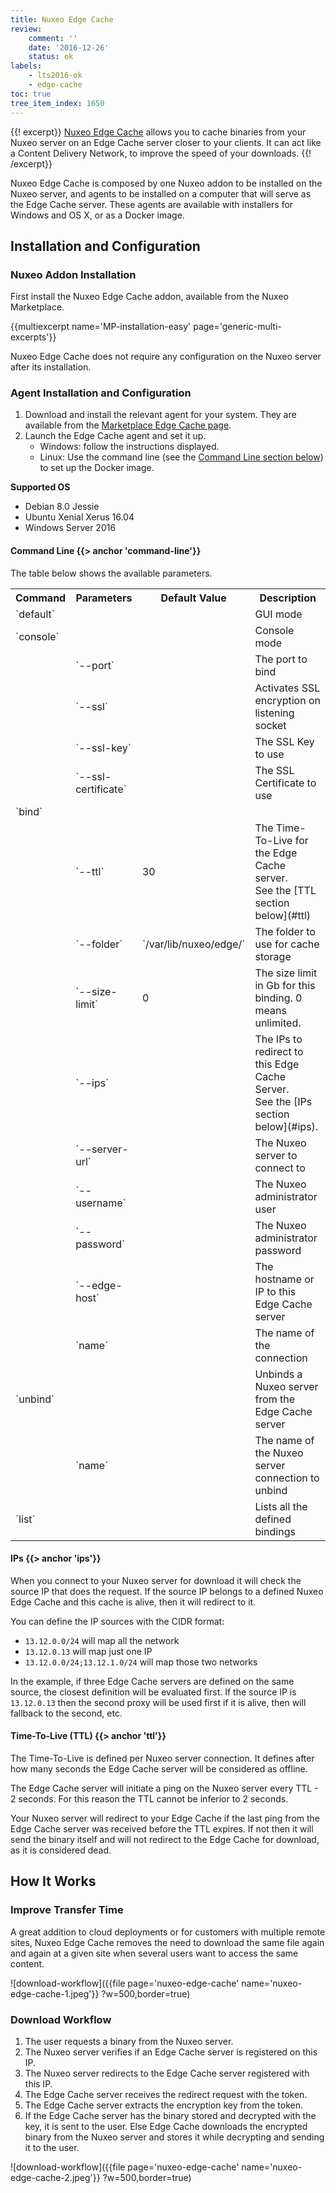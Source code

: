 ```yaml
---
title: Nuxeo Edge Cache
review:
    comment: ''
    date: '2016-12-26'
    status: ok
labels:
    - lts2016-ok
    - edge-cache
toc: true
tree_item_index: 1650
---
```

{{! excerpt}}
[Nuxeo Edge Cache](https://connect.nuxeo.com/nuxeo/site/marketplace/package/nuxeo-edge-cache) allows you to cache binaries from your Nuxeo server on an Edge Cache server closer to your clients. It can act like a Content Delivery Network, to improve the speed of your downloads.
{{! /excerpt}}

Nuxeo Edge Cache is composed by one Nuxeo addon to be installed on the Nuxeo server, and agents to be installed on a computer that will serve as the Edge Cache server. These agents are available with installers for Windows and OS X, or as a Docker image.

## Installation and Configuration

### Nuxeo Addon Installation

First install the Nuxeo Edge Cache addon, available from the Nuxeo Marketplace.

{{multiexcerpt name='MP-installation-easy' page='generic-multi-excerpts'}}

Nuxeo Edge Cache does not require any configuration on the Nuxeo server after its installation.

### Agent Installation and Configuration

1. Download and install the relevant agent for your system. They are available from the [Marketplace Edge Cache page](https://connect.nuxeo.com/nuxeo/site/marketplace/package/nuxeo-edge-cache).
2. Launch the Edge Cache agent and set it up.
    - Windows: follow the instructions displayed.
    - Linux: Use the command line (see the [Command Line section below](#command-line)) to set up the Docker image.

**Supported OS**

- Debian 8.0 Jessie
- Ubuntu Xenial Xerus 16.04
- Windows Server 2016

#### Command Line {{> anchor 'command-line'}}

The table below shows the available parameters.

<div class="table-scroll">
<table class="hover">
<tbody>
<tr>
<th colspan="1">Command</th>
<th colspan="1">Parameters</th>
<th colspan="1">Default Value</th>
<th colspan="1">Description</th>
</tr>
<tr>
<td colspan="1">`default`</td>
<td colspan="1"></td>
<td colspan="1"></td>
<td colspan="1">GUI mode</td>
</tr>
<tr>
<td colspan="1">`console`</td>
<td colspan="1"></td>
<td colspan="1"></td>
<td colspan="1">Console mode</td>
</tr>
<tr>
<td colspan="1"></td>
<td colspan="1">`--port`</td>
<td colspan="1"></td>
<td colspan="1">The port to bind</td>
</tr>
<tr>
<td colspan="1"></td>
<td colspan="1">`--ssl`</td>
<td colspan="1"></td>
<td colspan="1">Activates SSL encryption on listening socket</td>
</tr>
<tr>
<td colspan="1"></td>
<td colspan="1">`--ssl-key`</td>
<td colspan="1"></td>
<td colspan="1">The SSL Key to use</td>
</tr>
<tr>
<td colspan="1"></td>
<td colspan="1">`--ssl-certificate`</td>
<td colspan="1"></td>
<td colspan="1">The SSL Certificate to use</td>
</tr>
<tr>
<td colspan="1">`bind`</td>
<td colspan="1"></td>
<td colspan="1"></td>
<td colspan="1"></td>
</tr>
<tr>
<td colspan="1"></td>
<td colspan="1">`--ttl`</td>
<td colspan="1">30</td>
<td colspan="1">The Time-To-Live for the Edge Cache server.<br/>
See the [TTL section below](#ttl)</td>
</tr>
<tr>
<td colspan="1"></td>
<td colspan="1">`--folder`</td>
<td colspan="1">`/var/lib/nuxeo/edge/`</td>
<td colspan="1">The folder to use for cache storage</td>
</tr>
<tr>
<td colspan="1"></td>
<td colspan="1">`--size-limit`</td>
<td colspan="1">0</td>
<td colspan="1">The size limit in Gb for this binding. 0 means unlimited.</td>
</tr><tr>
<td colspan="1"></td>
<td colspan="1">`--ips`</td>
<td colspan="1"></td>
<td colspan="1">The IPs to redirect to this Edge Cache Server.<br/>
See the [IPs section below](#ips).</td>
</tr><tr>
<td colspan="1"></td>
<td colspan="1">`--server-url`</td>
<td colspan="1"></td>
<td colspan="1">The Nuxeo server to connect to</td>
</tr><tr>
<td colspan="1"></td>
<td colspan="1">`--username`</td>
<td colspan="1"></td>
<td colspan="1">The Nuxeo administrator user</td>
</tr><tr>
<td colspan="1"></td>
<td colspan="1">`--password`</td>
<td colspan="1"></td>
<td colspan="1">The Nuxeo administrator password</td>
</tr><tr>
<td colspan="1"></td>
<td colspan="1">`--edge-host`</td>
<td colspan="1"></td>
<td colspan="1">The hostname or IP to this Edge Cache server</td>
</tr>
<tr>
<td colspan="1"></td>
<td colspan="1">`name`</td>
<td colspan="1"></td>
<td colspan="1">The name of the connection</td>
</tr>
<tr>
<td colspan="1">`unbind`</td>
<td colspan="1"></td>
<td colspan="1"></td>
<td colspan="1">Unbinds a Nuxeo server from the Edge Cache server</td>
</tr>
<tr>
<td colspan="1"></td>
<td colspan="1">`name`</td>
<td colspan="1"></td>
<td colspan="1">The name of the Nuxeo server connection to unbind</td>
</tr>
<tr>
<td colspan="1">`list`</td>
<td colspan="1"></td>
<td colspan="1"></td>
<td colspan="1">Lists all the defined bindings</td>
</tr>
</tbody></table></div>


#### IPs {{> anchor 'ips'}}

When you connect to your Nuxeo server for download it will check the source IP that does the request. If the source IP belongs to a defined Nuxeo Edge Cache and this cache is alive, then it will redirect to it.

You can define the IP sources with the CIDR format:

- `13.12.0.0/24` will map all the network
- `13.12.0.13` will map just one IP
- `13.12.0.0/24;13.12.1.0/24` will map those two networks

In the example, if three Edge Cache servers are defined on the same source, the closest definition will be evaluated first. If the source IP is `13.12.0.13` then the second proxy will be used first if it is alive, then will fallback to the second, etc.

#### Time-To-Live (TTL) {{> anchor 'ttl'}}

The Time-To-Live is defined per Nuxeo server connection. It defines after how many seconds the Edge Cache server will be considered as offline.

The Edge Cache server will initiate a ping on the Nuxeo server every TTL - 2 seconds. For this reason the TTL cannot be inferior to 2 seconds.

Your Nuxeo server will redirect to your Edge Cache if the last ping from the Edge Cache server was received before the TTL expires. If not then it will send the binary itself and will not redirect to the Edge Cache for download, as it is considered dead.

## How It Works

### Improve Transfer Time

A great addition to cloud deployments or for customers with multiple remote sites, Nuxeo Edge Cache removes the need to download the same file again and again at a given site when several users want to access the same content.

![download-workflow]({{file page='nuxeo-edge-cache' name='nuxeo-edge-cache-1.jpeg'}} ?w=500,border=true)

### Download Workflow

1. The user requests a binary from the Nuxeo server.
2. The Nuxeo server verifies if an Edge Cache server is registered on this IP.
3. The Nuxeo server redirects to the Edge Cache server registered with this IP.
4. The Edge Cache server receives the redirect request with the token.
5. The Edge Cache server extracts the encryption key from the token.
6. If the Edge Cache server has the binary stored and decrypted with the key, it is sent to the user. Else Edge Cache downloads the encrypted binary from the Nuxeo server and stores it while decrypting and sending it to the user.

![download-workflow]({{file page='nuxeo-edge-cache' name='nuxeo-edge-cache-2.jpeg'}} ?w=500,border=true)

